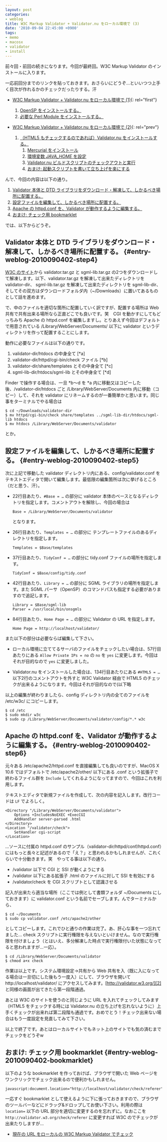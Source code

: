 ```yaml
---
layout: post
categories:
- weblog
title: W3C Markup Validator + Validator.nu をローカル環境で (3)
date: '2010-09-04 22:45:00 +0900'
tags:
- memo
- macosx
- validator
- install
---
```

前々回・前回の続きになります。今回が最終回。W3C Markup Validator のインストールに入ります。

一応前回分までのリンクを貼っておきます。おさらいにどうぞ…といいつつ上手く目次が作れるかのチェックだったりする。汗

* [W3C Markup Validator + Validator.nu をローカル環境で (1)](/weblog/2010083001/){: rel="first"}
  1.  [OpenSP をインストールする。](/weblog/2010083001/#entry-weblog-2010083001-step1)
  2.  [必要な Perl Module をインストールする。](/weblog/2010083001/#entry-weblog-2010083001-step2)

* [W3C Markup Validator + Validator.nu をローカル環境で (2)](/weblog/2010090401/){: rel="prev"}
  1.  [（HTML5 もチェックするのであれば）Validator.nu をインストールする。](/weblog/2010090401/#entry-weblog-2010090401-step3)
      1.  [Mercurial をインストール](/weblog/2010090401/#entry-weblog-2010090401-step3-1)
      2.  [環境変数 <var>JAVA\_HOME</var> を設定](/weblog/2010090401/#entry-weblog-2010090401-step3-2)
      3.  [Validator.nu ビルドスクリプトのチェックアウトと実行](/weblog/2010090401/#entry-weblog-2010090401-step3-3)
      4.  [おまけ: 起動スクリプトを書いて立ち上げを楽にする](/weblog/2010090401/#entry-weblog-2010090401-step3-ex)

んで、今回の内容は以下の通り。

1.  [Validator 本体と DTD ライブラリをダウンロード・解凍して、しかるべき場所に配置する。](/weblog/2010090402/#entry-weblog-2010090402-step4)
2.  [設定ファイルを編集して、しかるべき場所に配置する。](/weblog/2010090402/#entry-weblog-2010090402-step5)
3.  [Apache の httpd.conf を、Validator が動作するように編集する。](/weblog/2010090402/#entry-weblog-2010090402-step6)
4.  [おまけ: チェック用 bookmarklet](/weblog/2010090402/#entry-weblog-2010090402-bookmarklet)

では、以下からどうぞ。

<!-- more -->

## Validator 本体と DTD ライブラリをダウンロード・解凍して、しかるべき場所に配置する。   {#entry-weblog-2010090402-step4}

[W3C のサイト][1]から validator.tar.gz と sgml-lib.tar.gz の2つをダウンロードして解凍します。以下、validator.tar.gz を解凍して出来たディレクトリを validator-dir、 sgml-lib.tar.gz を解凍して出来たディレクトリを sgml-lib-dir、そしてその双方はダウンロードフォルダ内（~/Downloads）に置いてあるものとして話を進めます。

で、中のファイルを適切な箇所に配置していく訳ですが、配置する場所は Web 共有で共有出来る場所なら正直どこでも良いです。笑　CGI を動かすにしてもどっちみち Apache の httpd.conf を編集しますし。とりあえず今回はデフォルトで用意されている /Library/WebServer/Documents/ 以下に validator というディレクトリを作って配置することにします。

動作に必要なファイルは以下の通りです。

1.  validator-dir/htdocs の中身全て \[\*a\]
2.  validator-dir/httpd/cgi-bin/check ファイル \[\*b\]
3.  validator-dir/share/templates とその中身全て \[\*c\]
4.  sgml-lib-dir/htdocs/sgml-lib とその中身全て \[\*d\]

Finder で操作する場合は、一旦 \*b〜d を \*a 内に移動又はコピーした後、/validator-dir/htdocs ごと /Library/WebServer/Documents 内に移動（コピー）して、それを validator にリネームするのが一番簡単かと思います。同じ事をターミナルでやる場合は

    $ cd ~/Downloads/validator-dir
    $ mv httpd/cgi-bin/check share/templates ../sgml-lib-dir/htdocs/sgml-lib htdocs
    $ mv htdocs /Library/WebServer/Documents/validator

とか。

## 設定ファイルを編集して、しかるべき場所に配置する。   {#entry-weblog-2010090402-step5}

次に上記で移動した validator ディレクトリ内にある、config/validator.conf をテキストエディタで開いて編集します。最低限の編集箇所は次に挙げるところ（だと思う、汗）。

* 22行目あたり、`#Base = …` の部分に validator 本体のベースとなるディレクトリを指定します。コメントアウトを解除し、今回の場合は
  
      Base = /Library/WebServer/Documents/validator
  
  となります。

* 26行目あたり、`Templates = …` の部分に テンプレートファイルのあるディレクトリを指定します。
  
      Templates = $Base/templates

* 37行目あたり、`TidyConf = …` の部分に tidy.conf ファイルの場所を指定します。
  
      TidyConf = $Base/config/tidy.conf

* 42行目あたり、`Library = …` の部分に SGML ライブラリの場所を指定します。また SGML パーサ（OpenSP）のコマンドパスも指定する必要がありますので追記します。
  
      Library = $Base/sgml-lib
      Parser = /usr/local/bin/onsgmls

* 84行目あたり、`Home Page = …` の部分に Validator の URL を指定します。
  
      Home Page = http://localhost/validator/

また以下の部分は必要ならば編集して下さい。

* ローカル環境に立ててるサーバのファイルをチェックしたい場合は、57行目あたりにある `Allow Private IPs = no` の `no` を `yes` に変更します。今回はそれが目的なので `yes` に変更しました。

* Validator.nu をインストールした場合は、134行目あたりにある `#HTML5 = …` 以下2行のコメントアウトを外すと W3C Validator 経由で HTML5 のチェックが出来るようになります。今回はそれが目的なので(以下略

以上の編集が終わりましたら、config ディレクトリ内の全てのファイルを /etc/w3c/ にコピーします。

    $ cd /etc
    $ sudo mkdir w3c
    $ sudo cp /Library/WebServer/Documents/validator/config/*.* w3c

## Apache の httpd.conf を、Validator が動作するように編集する。   {#entry-weblog-2010090402-step6}

元々ある /etc/apache2/httpd.conf を直接編集しても良いのですが、MacOS X 10.6 ではデフォルトで /etc/apache2/other/ 以下にある .conf という拡張子で終わるファイル群を `Include` してくれるようになってますので、今回はこれを利用します。

テキストエディタで新規ファイルを作成して、次の内容を記入します。改行コードは `LF` でよろしく。

    <Directory "/Library/WebServer/Documents/validator">
        Options +IncludesNoEXEC +ExecCGI
        AddHandler server-parsed .html
    </Directory>
    <Location "/validator/check">
        SetHandler cgi-script
    </Location>

…ソースに付属の httpd.conf のサンプル（validator-dir/httpd/conf/httpd.conf）にはもっと長々と記述があるので「え？」と思われるかもしれませんが、これくらいで十分動きます。笑　やってる事は以下の通り。

* /validator 以下で CGI と SSI が動くようにする
* /validator 以下にある拡張子 .html のファイルに対して SSI を有効にする
* /validator/check を CGI スクリプトとして認識させる

記入が出来たら適当な場所（ここでは例として書類フォルダ ~/Documents にしておきます）に validator.conf という名前でセーブします。んでターミナルから、

    $ cd ~/Documents
    $ sudo cp validator.conf /etc/apache2/other

としてコピーします。これでひと通りの作業は完了。あ、肝心な事を一つ忘れてました… check スクリプトに実行権限を与えないといけません。なので実行権限を付けましょう（とはいえ、多分解凍した時点で実行権限付いた状態になってると思われますが…一応）。

    $ cd /Library/WebServer/Documents/validator
    $ chmod a+x check

作業は以上です。システム環境設定→共有から Web 共有を入（既に入になってる場合は一旦切にした後もう一度入）にして、ブラウザを開いて http://localhost/validator/ にアクセスしてみます。[http://validator.w3.org/][2] と同様の画面が出てきたら第一段階通過。

あとは W3C のサイトを使うのと同じように URL を入れてチェックしてみます（HTML5 をチェックする時には Validator.nu の立ち上げを忘れないように）上手くチェックが出来れば第二段階も通過です。おめでとう！チェック出来ない場合はもう一度設定を見直してみて下さい。

以上で終了です。あとはローカルサイトでもネット上のサイトでも気の済むまでチェックをどうぞw

## おまけ: チェック用 bookmarklet   {#entry-weblog-2010090402-bookmarklet}

以下のような bookmarklet を作っておけば、ブラウザで開いた Web ページをワンクリックでチェック出来るので便利かもしれません。

    javascript:document.location="http://localhost/validator/check/referer";

一応すぐ bookmarklet として使えるように下に張っておきますので、ブラウザのツールバーなどにドラッグ&amp;ドロップしてお使い下さい。利用の際は `location=` 以下の URL 部分を適切に変更するのを忘れずに。なおここを `http://validator.w3.org/check/referer` に変更すれば W3C のでチェックが出来たりしますが…

* [現在の URL をローカルの W3C Markup Validator でチェック](javascript:document.location=%22http://localhost/validator/check/referer%22; "ブラウザのツールバーなどにドラッグ&amp;ドロップして下さい")



[1]: http://validator.w3.org/source/#tarball "Source Code Availability for The W3C Markup Validation Service"
[2]: http://validator.w3.org/
